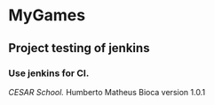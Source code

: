 # MyGames
## Project testing of jenkins
### Use jenkins for CI.
*CESAR School.*
Humberto Matheus Bioca
version 1.0.1
